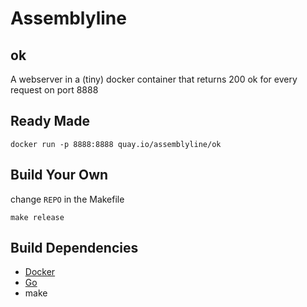 # Assemblyline
## ok

A webserver in a (tiny) docker container that returns 200 ok for every request on port 8888


## Ready Made

```
docker run -p 8888:8888 quay.io/assemblyline/ok
```

## Build Your Own

change `REPO` in the Makefile

```
make release
```

## Build Dependencies

* [Docker](http://www.docker.com/)
* [Go](https://golang.org/)
* make
